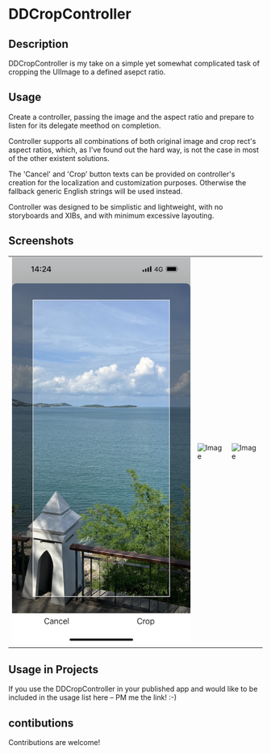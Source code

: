 # DDCropController

## Description
DDCropController is my take on a simple yet somewhat complicated task of cropping the UIImage to a defined asepct ratio.

## Usage
Create a controller, passing the image and the aspect ratio and prepare to listen for its delegate meethod on completion.

Controller supports all combinations of both original image and crop rect's aspect ratios, which, as I've found out the hard way, is not the case in most of the other existent solutions.

The 'Cancel' and 'Crop' button texts can be provided on controller's creation for the localization and customization purposes. Otherwise the fallback generic English strings will be used instead.

Controller was designed to be simplistic and lightweight, with no storyboards and XIBs, and with minimum excessive layouting.

## Screenshots

|   |   |   |
|---|---|---|
| ![Image](<Screenshots/Screenshot-1.png>) | ![Image](<Screenshots/Screenshot-2.png>) | ![Image](<Screenshots/Screenshot-3.png>) |


## Usage in Projects
If you use the DDCropController in your published app and would like to be included in the usage list here – PM me the link! :-)

## contibutions
Contributions are welcome!